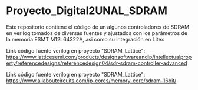 # Proyecto_Digital2UNAL_SDRAM
Este repositorio contiene el código de un algunos controladores de SDRAM en verilog tomados de diversas fuentes y ajustados con los parámetros de la memoria ESMT M12L64322A, asi como su integración en Litex

Link código fuente verilog en proyecto "SDRAM_Lattice": https://www.latticesemi.com/products/designsoftwareandip/intellectualproperty/referencedesigns/referencedesign04/sdr-sdram-controller-advanced

Link código fuente verilog en proyecto "SDRAM_Lattice": https://www.allaboutcircuits.com/ip-cores/memory-core/sdram-16bit/


